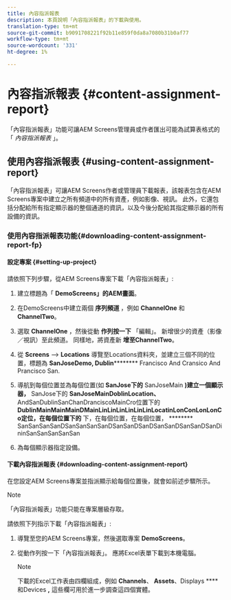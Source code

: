```yaml
---
title: 內容指派報表
description: 本頁說明「內容指派報表」的下載與使用。
translation-type: tm+mt
source-git-commit: b9091708221f92b11e859f0da8a7080b31b0af77
workflow-type: tm+mt
source-wordcount: '331'
ht-degree: 1%

---
```



# 內容指派報表 {#content-assignment-report}

「內容指派報表」功能可讓AEM Screens管理員或作者匯出可能為試算表格式的「 *內容指派報表* 」。

## 使用內容指派報表 {#using-content-assignment-report}

「內容指派報表」可讓AEM Screens作者或管理員下載報表，該報表包含在AEM Screens專案中建立之所有頻道中的所有資產，例如影像、視訊。 此外，它還包括分配給所有指定顯示器的整個通道的資訊，以及今後分配給其指定顯示器的所有設備的資訊。

### 使用內容指派報表功能{#downloading-content-assignment-report-fp}

#### 設定專案 {#setting-up-project}

請依照下列步驟，從AEM Screens專案下載「內容指派報表」:

1. 建立標題為「 **DemoScreens」的AEM畫面**。

1. 在DemoScreens中建立兩個 **序列頻道** ，例如 **ChannelOne** 和 **ChannelTwo**。

1. 選取 **ChannelOne** ，然後從動 **作列按一下** 「編輯」。 新增很少的資產（影像／視訊）至此頻道。 同樣地，將資產新 **增至ChannelTwo**。

1. 從 **Screens** —> **Locations** 導覽至Locations資料夾，並建立三個不同的位置，標題為 **SanJoseDemo, Dublin********** Francisco And Cransico And Prancisco San.

1. 導航到每個位置並為每個位置(如 **SanJose下的** SanJoseMain **)建立一個顯示器，** SanJose下的 **SanJoseMainDoblinLocation、** AndSanDublinSanChanDranciscoMainCro位置下的 **DublinMainMainMainDMainLinLinLinLinLinLinLocatinLonConLonLonCo定位，在每個位置下的** 下，在每個位置，在每個位置， ******** SanSanSanSanDSanSanSanSanDSanSanDSanDSanSanDSanSanDSanDininSanSanSanSanSan

1. 為每個顯示器指定設備。

#### 下載內容指派報表 {#downloading-content-assignment-report}

在您設定AEM Screens專案並指派顯示給每個位置後，就會如前述步驟所示。

>[!NOTE]
>「內容指派報表」功能只能在專案層級存取。

請依照下列指示下載「內容指派報表」:

1. 導覽至您的AEM Screens專案，然後選取專案 **DemoScreens**。

1. 從動作列按一下「內容指派報表」。 應將Excel表單下載到本機電腦。

   >[!NOTE]
   >下載的Excel工作表由四欄組成，例如 **Channels**、 **Assets**、Displays ****&#x200B;和Devices **,** 這些欄可用於進一步調查這四個實體。




